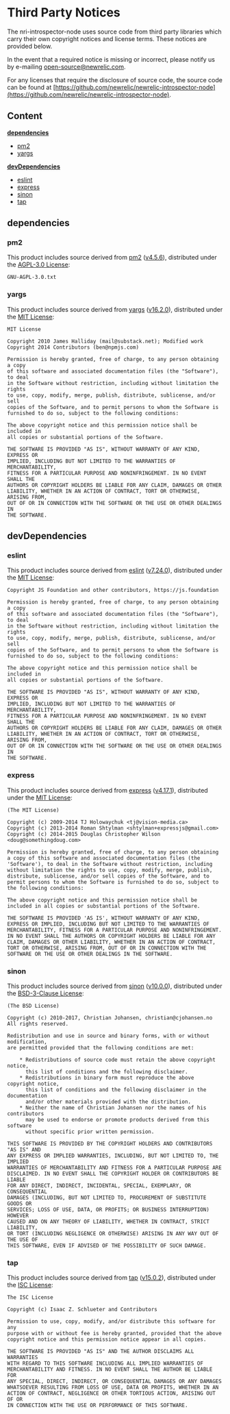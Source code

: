 # Third Party Notices

The nri-introspector-node uses source code from third party libraries which carry
their own copyright notices and license terms. These notices are provided
below.

In the event that a required notice is missing or incorrect, please notify us
by e-mailing [open-source@newrelic.com](mailto:open-source@newrelic.com).

For any licenses that require the disclosure of source
code, the source code can be found at [https://github.com/newrelic/newrelic-introspector-node](https://github.com/newrelic/newrelic-introspector-node).

## Content

**[dependencies](#dependencies)**

* [pm2](#pm2)
* [yargs](#yargs)

**[devDependencies](#devDependencies)**

* [eslint](#eslint)
* [express](#express)
* [sinon](#sinon)
* [tap](#tap)


## dependencies

### pm2

This product includes source derived from [pm2](https://github.com/Unitech/pm2) ([v4.5.6](https://github.com/Unitech/pm2/tree/v4.5.6)), distributed under the [AGPL-3.0 License](https://github.com/Unitech/pm2/blob/v4.5.6/LICENSE):

```
GNU-AGPL-3.0.txt

```

### yargs

This product includes source derived from [yargs](https://github.com/yargs/yargs) ([v16.2.0](https://github.com/yargs/yargs/tree/v16.2.0)), distributed under the [MIT License](https://github.com/yargs/yargs/blob/v16.2.0/LICENSE):

```
MIT License

Copyright 2010 James Halliday (mail@substack.net); Modified work Copyright 2014 Contributors (ben@npmjs.com)

Permission is hereby granted, free of charge, to any person obtaining a copy
of this software and associated documentation files (the "Software"), to deal
in the Software without restriction, including without limitation the rights
to use, copy, modify, merge, publish, distribute, sublicense, and/or sell
copies of the Software, and to permit persons to whom the Software is
furnished to do so, subject to the following conditions:

The above copyright notice and this permission notice shall be included in
all copies or substantial portions of the Software.

THE SOFTWARE IS PROVIDED "AS IS", WITHOUT WARRANTY OF ANY KIND, EXPRESS OR
IMPLIED, INCLUDING BUT NOT LIMITED TO THE WARRANTIES OF MERCHANTABILITY,
FITNESS FOR A PARTICULAR PURPOSE AND NONINFRINGEMENT. IN NO EVENT SHALL THE
AUTHORS OR COPYRIGHT HOLDERS BE LIABLE FOR ANY CLAIM, DAMAGES OR OTHER
LIABILITY, WHETHER IN AN ACTION OF CONTRACT, TORT OR OTHERWISE, ARISING FROM,
OUT OF OR IN CONNECTION WITH THE SOFTWARE OR THE USE OR OTHER DEALINGS IN
THE SOFTWARE.

```


## devDependencies

### eslint

This product includes source derived from [eslint](https://github.com/eslint/eslint) ([v7.24.0](https://github.com/eslint/eslint/tree/v7.24.0)), distributed under the [MIT License](https://github.com/eslint/eslint/blob/v7.24.0/LICENSE):

```
Copyright JS Foundation and other contributors, https://js.foundation

Permission is hereby granted, free of charge, to any person obtaining a copy
of this software and associated documentation files (the "Software"), to deal
in the Software without restriction, including without limitation the rights
to use, copy, modify, merge, publish, distribute, sublicense, and/or sell
copies of the Software, and to permit persons to whom the Software is
furnished to do so, subject to the following conditions:

The above copyright notice and this permission notice shall be included in
all copies or substantial portions of the Software.

THE SOFTWARE IS PROVIDED "AS IS", WITHOUT WARRANTY OF ANY KIND, EXPRESS OR
IMPLIED, INCLUDING BUT NOT LIMITED TO THE WARRANTIES OF MERCHANTABILITY,
FITNESS FOR A PARTICULAR PURPOSE AND NONINFRINGEMENT. IN NO EVENT SHALL THE
AUTHORS OR COPYRIGHT HOLDERS BE LIABLE FOR ANY CLAIM, DAMAGES OR OTHER
LIABILITY, WHETHER IN AN ACTION OF CONTRACT, TORT OR OTHERWISE, ARISING FROM,
OUT OF OR IN CONNECTION WITH THE SOFTWARE OR THE USE OR OTHER DEALINGS IN
THE SOFTWARE.

```

### express

This product includes source derived from [express](https://github.com/expressjs/express) ([v4.17.1](https://github.com/expressjs/express/tree/v4.17.1)), distributed under the [MIT License](https://github.com/expressjs/express/blob/v4.17.1/LICENSE):

```
(The MIT License)

Copyright (c) 2009-2014 TJ Holowaychuk <tj@vision-media.ca>
Copyright (c) 2013-2014 Roman Shtylman <shtylman+expressjs@gmail.com>
Copyright (c) 2014-2015 Douglas Christopher Wilson <doug@somethingdoug.com>

Permission is hereby granted, free of charge, to any person obtaining
a copy of this software and associated documentation files (the
'Software'), to deal in the Software without restriction, including
without limitation the rights to use, copy, modify, merge, publish,
distribute, sublicense, and/or sell copies of the Software, and to
permit persons to whom the Software is furnished to do so, subject to
the following conditions:

The above copyright notice and this permission notice shall be
included in all copies or substantial portions of the Software.

THE SOFTWARE IS PROVIDED 'AS IS', WITHOUT WARRANTY OF ANY KIND,
EXPRESS OR IMPLIED, INCLUDING BUT NOT LIMITED TO THE WARRANTIES OF
MERCHANTABILITY, FITNESS FOR A PARTICULAR PURPOSE AND NONINFRINGEMENT.
IN NO EVENT SHALL THE AUTHORS OR COPYRIGHT HOLDERS BE LIABLE FOR ANY
CLAIM, DAMAGES OR OTHER LIABILITY, WHETHER IN AN ACTION OF CONTRACT,
TORT OR OTHERWISE, ARISING FROM, OUT OF OR IN CONNECTION WITH THE
SOFTWARE OR THE USE OR OTHER DEALINGS IN THE SOFTWARE.

```

### sinon

This product includes source derived from [sinon](https://github.com/sinonjs/sinon) ([v10.0.0](https://github.com/sinonjs/sinon/tree/v10.0.0)), distributed under the [BSD-3-Clause License](https://github.com/sinonjs/sinon/blob/v10.0.0/LICENSE):

```
(The BSD License)

Copyright (c) 2010-2017, Christian Johansen, christian@cjohansen.no
All rights reserved.

Redistribution and use in source and binary forms, with or without modification,
are permitted provided that the following conditions are met:

    * Redistributions of source code must retain the above copyright notice,
      this list of conditions and the following disclaimer.
    * Redistributions in binary form must reproduce the above copyright notice,
      this list of conditions and the following disclaimer in the documentation
      and/or other materials provided with the distribution.
    * Neither the name of Christian Johansen nor the names of his contributors
      may be used to endorse or promote products derived from this software
      without specific prior written permission.

THIS SOFTWARE IS PROVIDED BY THE COPYRIGHT HOLDERS AND CONTRIBUTORS "AS IS" AND
ANY EXPRESS OR IMPLIED WARRANTIES, INCLUDING, BUT NOT LIMITED TO, THE IMPLIED
WARRANTIES OF MERCHANTABILITY AND FITNESS FOR A PARTICULAR PURPOSE ARE
DISCLAIMED. IN NO EVENT SHALL THE COPYRIGHT HOLDER OR CONTRIBUTORS BE LIABLE
FOR ANY DIRECT, INDIRECT, INCIDENTAL, SPECIAL, EXEMPLARY, OR CONSEQUENTIAL
DAMAGES (INCLUDING, BUT NOT LIMITED TO, PROCUREMENT OF SUBSTITUTE GOODS OR
SERVICES; LOSS OF USE, DATA, OR PROFITS; OR BUSINESS INTERRUPTION) HOWEVER
CAUSED AND ON ANY THEORY OF LIABILITY, WHETHER IN CONTRACT, STRICT LIABILITY,
OR TORT (INCLUDING NEGLIGENCE OR OTHERWISE) ARISING IN ANY WAY OUT OF THE USE OF
THIS SOFTWARE, EVEN IF ADVISED OF THE POSSIBILITY OF SUCH DAMAGE.

```

### tap

This product includes source derived from [tap](https://github.com/tapjs/node-tap) ([v15.0.2](https://github.com/tapjs/node-tap/tree/v15.0.2)), distributed under the [ISC License](https://github.com/tapjs/node-tap/blob/v15.0.2/LICENSE):

```
The ISC License

Copyright (c) Isaac Z. Schlueter and Contributors

Permission to use, copy, modify, and/or distribute this software for any
purpose with or without fee is hereby granted, provided that the above
copyright notice and this permission notice appear in all copies.

THE SOFTWARE IS PROVIDED "AS IS" AND THE AUTHOR DISCLAIMS ALL WARRANTIES
WITH REGARD TO THIS SOFTWARE INCLUDING ALL IMPLIED WARRANTIES OF
MERCHANTABILITY AND FITNESS. IN NO EVENT SHALL THE AUTHOR BE LIABLE FOR
ANY SPECIAL, DIRECT, INDIRECT, OR CONSEQUENTIAL DAMAGES OR ANY DAMAGES
WHATSOEVER RESULTING FROM LOSS OF USE, DATA OR PROFITS, WHETHER IN AN
ACTION OF CONTRACT, NEGLIGENCE OR OTHER TORTIOUS ACTION, ARISING OUT OF OR
IN CONNECTION WITH THE USE OR PERFORMANCE OF THIS SOFTWARE.

```

